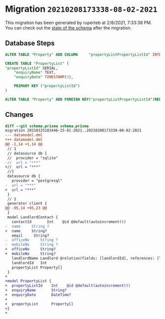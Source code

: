 # Migration `20210208173338-08-02-2021`

This migration has been generated by ruperteb at 2/8/2021, 7:33:38 PM.
You can check out the [state of the schema](./schema.prisma) after the migration.

## Database Steps

```sql
ALTER TABLE "Property" ADD COLUMN     "propertyListPropertyListId" INTEGER

CREATE TABLE "PropertyList" (
"propertyListId" SERIAL,
    "enquiryName" TEXT,
    "enquiryDate" TIMESTAMP(3),

    PRIMARY KEY ("propertyListId")
)

ALTER TABLE "Property" ADD FOREIGN KEY("propertyListPropertyListId")REFERENCES "PropertyList"("propertyListId") ON DELETE SET NULL ON UPDATE CASCADE
```

## Changes

```diff
diff --git schema.prisma schema.prisma
migration 20210125183446-25-01-2021..20210208173338-08-02-2021
--- datamodel.dml
+++ datamodel.dml
@@ -1,14 +1,14 @@
 // 1
 // datasource db {
 //  provider = "sqlite"
-//  url = "***"
+//  url = "***"
 //}
 datasource db {
   provider = "postgresql"
-  url = "***"
+  url = "***"
 }
 // 2
 generator client {
@@ -95,14 +95,23 @@
 }
 model LandlordContact {
   contactId       Int    @id @default(autoincrement())
-  name     String ?
+  name     String?
   email     String? 
-  officeNo     String ?
-  mobileNo     String ?
+  officeNo     String?
+  mobileNo     String?
   landlordName Landlord @relation(fields: [landlordId], references: [landlordId])
   landlordId   Int
   propertyList Property[]
 }
+
+model PropertyList {
+  propertyListId    Int    @id @default(autoincrement())
+  enquiryName       String?
+  enquiryDate       DateTime?
+  
+  propertyList      Property[]
+}
+
```


